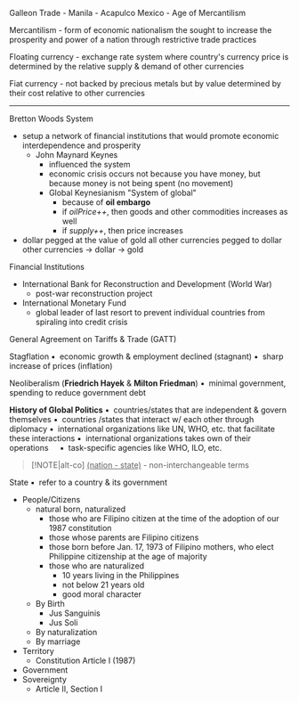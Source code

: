 Galleon Trade - Manila - Acapulco Mexico - Age of Mercantilism

Mercantilism - form of economic nationalism the sought to increase the prosperity and power of a nation through restrictive trade practices

Floating currency - exchange rate system where country's currency price is determined by the relative supply & demand of other currencies

Fiat currency - not backed by precious metals but by value determined by their cost relative to other currencies

---

Bretton Woods System
- setup a network of financial institutions that would promote economic interdependence and prosperity
	- John Maynard Keynes
		-  influenced the system
		- economic crisis occurs not because you have money, but because money is not being spent (no movement)
		- Global Keynesianism "System of global"
			- because of **oil embargo**
			- if *oilPrice++*, then goods and other commodities increases as well
			- if *supply++*, then price increases
- dollar pegged at the value of gold all other currencies pegged to dollar other currencies -> dollar -> gold

Financial Institutions
- International Bank for Reconstruction and Development (World War)
	- post-war reconstruction project
- International Monetary Fund
	- global leader of last resort to prevent individual countries from spiraling into credit crisis

General Agreement on Tariffs & Trade (GATT)

Stagflation
▪$\ \;$economic growth & employment declined (stagnant)
▪$\ \;$sharp increase of prices (inflation)

Neoliberalism (**Friedrich Hayek** & **Milton Friedman**)
▪$\ \;$minimal government, spending to reduce government debt

**History of Global Politics**
▪$\ \;$countries/states that are independent & govern themselves
▪$\ \;$countries /states that interact w/ each other through diplomacy
▪$\ \;$international organizations like UN, WHO, etc. that facilitate these interactions
▪$\ \;$international organizations takes own of their operations
$\quad$▪$\ \;$task-specific agencies like WHO, ILO, etc.
>[!NOTE|alt-co] <u>(nation - state)</u> - non-interchangeable terms

State
▪$\ \;$refer to a country & its government
- People/Citizens
	- natural born, naturalized
		- those who are Filipino citizen at the time of the adoption of our 1987 constitution
		- those whose parents are Filipino citizens
		- those born before Jan. 17, 1973 of Filipino mothers, who elect Philippine citizenship at the age of majority
		- those who are naturalized
			- 10 years living in the Philippines
			- not below 21 years old
			- good moral character
	- By Birth
		- Jus Sanguinis
		- Jus Soli
	- By naturalization
	- By marriage
- Territory
	- Constitution Article I (1987)
- Government
- Sovereignty
	- Article II, Section I
